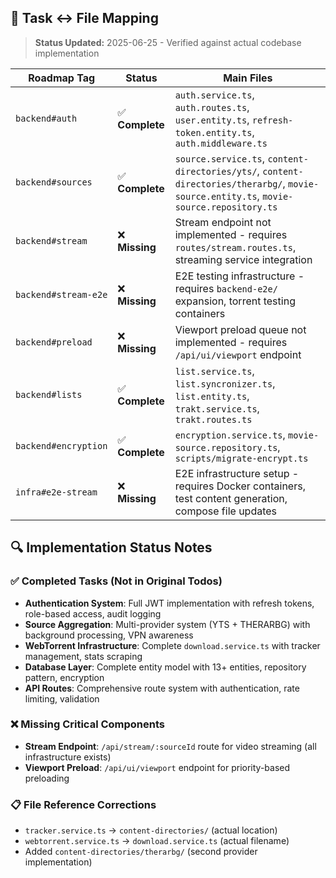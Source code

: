 ## 🔖 Task ↔ File Mapping

> **Status Updated:** 2025-06-25 - Verified against actual codebase implementation

| Roadmap Tag          | Status          | Main Files                                                                                                                               |
| -------------------- | --------------- | ---------------------------------------------------------------------------------------------------------------------------------------- |
| `backend#auth`       | ✅ **Complete** | `auth.service.ts`, `auth.routes.ts`, `user.entity.ts`, `refresh-token.entity.ts`, `auth.middleware.ts`                                   |
| `backend#sources`    | ✅ **Complete** | `source.service.ts`, `content-directories/yts/`, `content-directories/therarbg/`, `movie-source.entity.ts`, `movie-source.repository.ts` |
| `backend#stream`     | ❌ **Missing**  | Stream endpoint not implemented - requires `routes/stream.routes.ts`, streaming service integration                                      |
| `backend#stream-e2e` | ❌ **Missing**  | E2E testing infrastructure - requires `backend-e2e/` expansion, torrent testing containers                                               |
| `backend#preload`    | ❌ **Missing**  | Viewport preload queue not implemented - requires `/api/ui/viewport` endpoint                                                            |
| `backend#lists`      | ✅ **Complete** | `list.service.ts`, `list.syncronizer.ts`, `list.entity.ts`, `trakt.service.ts`, `trakt.routes.ts`                                        |
| `backend#encryption` | ✅ **Complete** | `encryption.service.ts`, `movie-source.repository.ts`, `scripts/migrate-encrypt.ts`                                                      |
| `infra#e2e-stream`   | ❌ **Missing**  | E2E infrastructure setup - requires Docker containers, test content generation, compose file updates                                     |

## 🔍 Implementation Status Notes

### ✅ Completed Tasks (Not in Original Todos)

- **Authentication System**: Full JWT implementation with refresh tokens, role-based access, audit logging
- **Source Aggregation**: Multi-provider system (YTS + THERARBG) with background processing, VPN awareness
- **WebTorrent Infrastructure**: Complete `download.service.ts` with tracker management, stats scraping
- **Database Layer**: Complete entity model with 13+ entities, repository pattern, encryption
- **API Routes**: Comprehensive route system with authentication, rate limiting, validation

### ❌ Missing Critical Components

- **Stream Endpoint**: `/api/stream/:sourceId` route for video streaming (all infrastructure exists)
- **Viewport Preload**: `/api/ui/viewport` endpoint for priority-based preloading

### 📋 File Reference Corrections

- `tracker.service.ts` → `content-directories/` (actual location)
- `webtorrent.service.ts` → `download.service.ts` (actual filename)
- Added `content-directories/therarbg/` (second provider implementation)
